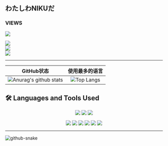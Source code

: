 ## わたしわNIKUだ
### VIEWS
![](https://count.getloli.com/get/@nikuleo?theme=rule34)

<head> 
<base target="_blank">
<p target="_blank">
<a target="_blank" href="https://space.bilibili.com/784208"><img src="https://img.shields.io/badge/Bilibili-我的B站-00A1D6?style=for-the-badge&logo=Bilibili&labelColor=ffffff"/></a>
</br>
<a target="_blank" href="https://www.nikunokoya.com/"><img src="https://img.shields.io/badge/Blog-我的Blog-181717?style=for-the-badge&logo=?logo=appveyor&logoColor=181717&labelColor=ffffff"/></a>
</br>
<a target="_blank" href="https://www.youtube.com/channel/UCfQpx6C9EfkispJNY9VL9tQ"><img src="https://img.shields.io/youtube/channel/views/UCfQpx6C9EfkispJNY9VL9tQ?style=social"/></a>
</p>
</head>
  
---

|                          GitHub状态                          |                        使用最多的语言                        |
| :----------------------------------------------------------: | :----------------------------------------------------------: |
| ![Anurag's github stats](https://github-readme-stats.vercel.app/api?username=nikuleo&show_icons=true&theme=synthwave) | ![Top Langs](https://github-readme-stats.vercel.app/api/top-langs/?username=nikuleo&&hide=tsql&theme=Gradient&bg_color=30,ff758c,e4efe9&text_color=black&title_color=29323c) |  


## 🛠  Languages and Tools Used

<p align="center">
  <img src="https://img.shields.io/badge/Go-1.20-98F5FF?logo=go"/>
  <img src="https://img.shields.io/badge/Python-3.8-326c9c?logo=Python&logoColor=326c9c"/>
  <img src="https://img.shields.io/badge/Rust-1.71-black?logo=rust"/>
  
</p>

<p align="center">
  <img src="https://img.shields.io/badge/Ubuntu-20.04lts-F4A460?logo=ubuntu"/>
  <img src="https://img.shields.io/badge/archlinux-stable-AFEEEE?logo=archlinux"/>
  <img src="https://img.shields.io/badge/Unity3D-2020-black"/>
  <img src="https://img.shields.io/badge/Pytorch-1.9.1-orange"/>
  <img src="https://img.shields.io/badge/blender-2.9.3-orange"/>
  <img src="https://img.shields.io/badge/MMD-10th-blue"/>
</p>


---

<picture>
  <source media="(prefers-color-scheme: dark)" srcset="https://raw.githubusercontent.com/nikuleo/nikuleo/output/github-contribution-grid-snake-dark.svg" />
  <source media="(prefers-color-scheme: light)" srcset="https://raw.githubusercontent.com/nikuleo/nikuleo/output/github-contribution-grid-snake.svg" />
  <img alt="github-snake" src="github-snake.svg" />
</picture>   
